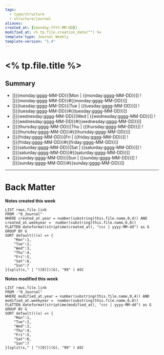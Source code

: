 ```yaml
---
tags:
  - type/structure
  - structure/journal
aliases: 
created_at: {{monday:YYYY-MM-DD}}
modified_at: <% tp.file.creation_date("") %>
template-type: Journal Weekly
template-version: "1.4"
---
```

# <% tp.file.title %>
## Summary

-  [[{{monday:gggg-MM-DD}}|Mon | {{monday:gggg-MM-DD}}]] ![[{{monday:gggg-MM-DD}}#{{monday:gggg-MM-DD}}]]
-  [[{{tuesday:gggg-MM-DD}}|Tue | {{tuesday:gggg-MM-DD}}]] ![[{{tuesday:gggg-MM-DD}}#{{tuesday:gggg-MM-DD}}]]
-  [[{{wednesday:gggg-MM-DD}}|Wed | {{wednesday:gggg-MM-DD}}]] ![[{{wednesday:gggg-MM-DD}}#{{wednesday:gggg-MM-DD}}]]
-  [[{{thursday:gggg-MM-DD}}|Thu | {{thursday:gggg-MM-DD}}]] ![[{{thursday:gggg-MM-DD}}#{{thursday:gggg-MM-DD}}]]
-  [[{{friday:gggg-MM-DD}}|Fri | {{friday:gggg-MM-DD}}]] ![[{{friday:gggg-MM-DD}}#{{friday:gggg-MM-DD}}]]
-  [[{{saturday:gggg-MM-DD}}|Sat | {{saturday:gggg-MM-DD}}]] ![[{{saturday:gggg-MM-DD}}#{{saturday:gggg-MM-DD}}]]
-  [[{{sunday:gggg-MM-DD}}|Sun | {{sunday:gggg-MM-DD}}]] ![[{{sunday:gggg-MM-DD}}#{{sunday:gggg-MM-DD}}]]

--- 
# Back Matter

**Notes created this week**
```dataview
LIST rows.file.link
FROM -"0_Journal"
WHERE created_at.year = number(substring(this.file.name,0,4)) AND created_at.weekyear =  number(substring(this.file.name,6,8))
FLATTEN dateformat(striptime(created_at), "ccc | yyyy-MM-dd") as G
GROUP BY G
SORT default(((x) => {
	"Mon":1,
	"Tue":2,
	"Wed":3,
	"Thu":4,
	"Fri":5,
	"Sat":6,
	"Sun":7
}[split(x," | ")[0]])(G), "99" ) ASC
```

**Notes modified this week**
```dataview
LIST rows.file.link
FROM -"0_Journal"
WHERE modified_at.year = number(substring(this.file.name,0,4)) AND modified_at.weekyear =  number(substring(this.file.name,6,8))
FLATTEN dateformat(striptime(modified_at), "ccc | yyyy-MM-dd") as G
GROUP BY G
SORT default(((x) => {
	"Mon":1,
	"Tue":2,
	"Wed":3,
	"Thu":4,
	"Fri":5,
	"Sat":6,
	"Sun":7
}[split(x," | ")[0]])(G), "99" ) ASC
```

